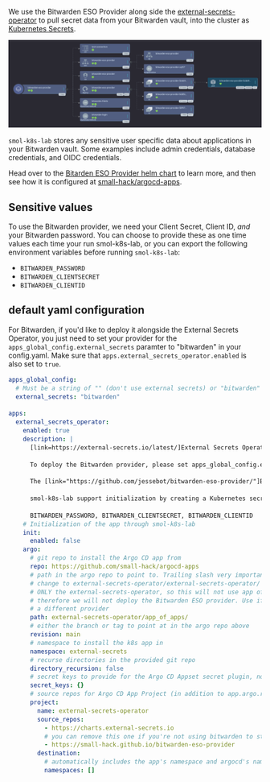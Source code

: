We use the Bitwarden ESO Provider along side the [external-secrets-operator](/k8s_apps/external-secrets-operator.md) to pull secret data from your Bitwarden vault, into the cluster as [Kubernetes Secrets](https://kubernetes.io/docs/concepts/configuration/secret/).

<a href="../../assets/images/screenshots/bweso_screenshot.png">
<img src="../../assets/images/screenshots/bweso_screenshot.png" alt="a screenshot of the Argo CD web interface showing the bitwarden-eso-provider application in tree view mode. it shows the following children of bitwarden-eso-provider: test-connection configmap, bitwarden-eso-provider service,bitwarden-eso-provider service account, bitwarden-eso-provider deployment, bitwarden-fields cluster secret store, bitwarden-login cluster secret store. the deployment then points to additonal replica sets which point to a single pod">
</a>

`smol-k8s-lab` stores any sensitive user specific data about applications in your Bitwarden vault. Some examples include admin credentials, database credentials, and OIDC credentials.

Head over to the [Bitarden ESO Provider helm chart](https://github.com/jessebot/bitwarden-eso-provider/) to learn more, and then see how it is configured at [small-hack/argocd-apps](https://github.com/small-hack/argocd-apps/blob/main/external-secrets-operator/bitwarden/bitwarden_argocd_app.yaml).

## Sensitive values
To use the Bitwarden provider, we need your Client Secret, Client ID, _and_ your Bitwarden password. You can choose to provide these as one time values each time your run smol-k8s-lab, or you can export the following environment variables before running `smol-k8s-lab`:

- `BITWARDEN_PASSWORD`
- `BITWARDEN_CLIENTSECRET`
- `BITWARDEN_CLIENTID`

## default yaml configuration

For Bitwarden, if you'd like to deploy it alongside the External Secrets Operator, you just need to set your provider for the `apps_global_config.external_secrets` paramter to "bitwarden" in your config.yaml. Make sure that `apps.external_secrets_operator.enabled` is also set to `true`.

```yaml
apps_global_config:
  # Must be a string of "" (don't use external secrets) or "bitwarden" to use bitwarden for external secrets*
  external_secrets: "bitwarden"

apps:
  external_secrets_operator:
    enabled: true
    description: |
      [link=https://external-secrets.io/latest/]External Secrets Operator[/link] is a Kubernetes operator that integrates external secret management systems like HashiCorp Vault, CyberArk Conjur, Bitwarden, Gitlab, and many more. The operator reads information from external APIs and automatically injects the values into a Kubernetes Secret.

      To deploy the Bitwarden provider, please set apps_global_config.external_secrets to "bitwarden".

      The [link="https://github.com/jessebot/bitwarden-eso-provider/"]Bitwarden External Secrets Provider[/link] is used to store k8s secrets in Bitwarden®. This deployment has no ingress and can't be connected to from outside the cluster. There is a networkPolicy that only allows the pod to communicate with the External Secrets Operator in the same namespaces.

      smol-k8s-lab support initialization by creating a Kubernetes secret with your Bitwarden credentials so that the provider can unlock your vault. You will need to setup an [link=https://bitwarden.com/help/personal-api-key/]API key[/link] ahead of time. You can pass these credentials in by setting the following environment variables:

      BITWARDEN_PASSWORD, BITWARDEN_CLIENTSECRET, BITWARDEN_CLIENTID
    # Initialization of the app through smol-k8s-lab
    init:
      enabled: false
    argo:
      # git repo to install the Argo CD app from
      repo: https://github.com/small-hack/argocd-apps
      # path in the argo repo to point to. Trailing slash very important!
      # change to external-secrets-operator/external-secrets-operator/ to deploy
      # ONLY the external-secrets-operator, so this will not use app of apps and
      # therefore we will not deploy the Bitwarden ESO provider. Use if you want to use
      # a different provider
      path: external-secrets-operator/app_of_apps/
      # either the branch or tag to point at in the argo repo above
      revision: main
      # namespace to install the k8s app in
      namespace: external-secrets
      # recurse directories in the provided git repo
      directory_recursion: false
      # secret keys to provide for the Argo CD Appset secret plugin, none by default
      secret_keys: {}
      # source repos for Argo CD App Project (in addition to app.argo.repo)
      project:
        name: external-secrets-operator
        source_repos:
          - https://charts.external-secrets.io
          # you can remove this one if you're not using bitwarden to store your k8s secrets
          - https://small-hack.github.io/bitwarden-eso-provider
        destination:
          # automatically includes the app's namespace and argocd's namespace
          namespaces: []
```
